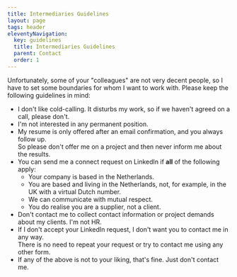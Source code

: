```yaml
---
title: Intermediaries Guidelines
layout: page
tags: header
eleventyNavigation:
  key: guidelines
  title: Intermediaries Guidelines
  parent: Contact
  order: 1
---
```


Unfortunately, some of your "colleagues" are not very decent people, so I have to set some boundaries for whom I want to work with.
Please keep the following guidelines in mind:

- I don't like cold-calling. It disturbs my work, so if we haven't agreed on a call, please don't.
- I'm not interested in any permanent position.
- My resume is only offered after an email confirmation, and you always follow up.  
  So please don't offer me on a project and then never inform me about the results.
- You can send me a connect request on LinkedIn if **all** of the following apply:
  - Your company is based in the Netherlands.
  - You are based and living in the Netherlands, not, for example, in the UK with a virtual Dutch number.
  - We can communicate with mutual respect.
  - You do realise you are a supplier, not a client.
- Don't contact me to collect contact information or project demands about my clients. I'm not HR.
- If I don't accept your LinkedIn request, I don't want you to contact me in any way.  
  There is no need to repeat your request or try to contact me using any other form.
- If any of the above is not to your liking, that's fine. Just don't contact me.
